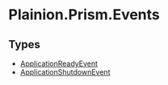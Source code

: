 
# Plainion.Prism.Events


## Types

* [ApplicationReadyEvent](ApplicationReadyEvent.md)
* [ApplicationShutdownEvent](ApplicationShutdownEvent.md)

